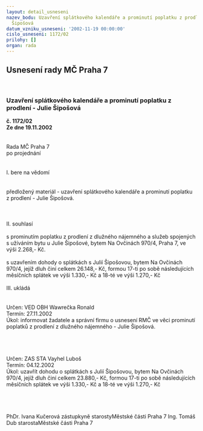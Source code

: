 ```yaml
---
layout: detail_usneseni
nazev_bodu: Uzavření splátkového kalendáře a prominutí poplatku z prodlení - Julie
  Šipošová
datum_vzniku_usneseni: '2002-11-19 00:00:00'
cislo_usneseni: 1172/02
prilohy: []
organ: rada
---
```

<div id="ucUsn_pList" class="usn">
	<span><h2>Usnesení rady MČ Praha 7 </h2>
<br></span><div class="standBody">
<span><h3>Uzavření splátkového kalendáře a prominutí poplatku z prodlení - Julie Šipošová</h3></span><div class="center">
		<strong>č. 1172/02</strong><br>
	</div>
<div class="center">
		<strong>Ze dne 19.11.2002</strong><br><br>
	</div>
<br>Rada MČ Praha 7<br>po projednání<br><br><br>I.	bere na vědomí<br><br> <br>předložený materiál - uzavření splátkového kalendáře a prominutí poplatku z prodlení - Julie Šipošová.<br><br><br><br>II.	souhlasí <br><br>s prominutím poplatku z prodlení z dlužného nájemného a služeb spojených s užíváním bytu u Julie Šipošové, bytem Na Ovčinách 970/4, Praha 7, ve výši 2.268,- Kč. <br><br>s uzavřením dohody o splátkách s Julií Šipošovou, bytem Na Ovčinách 970/4, jejíž dluh činí celkem 26.148,- Kč, formou 17-ti po sobě následujících měsíčních splátek ve výši 1.330,- Kč a 18-té ve výši 1.270,- Kč<br><br>III.	ukládá <br><br> <br>Určen:	VED OBH Wawrečka Ronald<br>Termín: 27.11.2002<br>Úkol:	informovat žadatele a správní firmu o usnesení RMČ ve věci prominutí poplatků z prodlení z dlužného nájemného - Julie Šipošová.<br> <br><br><br><br>Určen:	ZAS STA Vayhel Luboš<br>Termín: 04.12.2002<br>Úkol:	uzavřít dohodu o splátkách s Julií Šipošovou, bytem Na Ovčinách 970/4, jejíž dluh činí celkem 23.880,- Kč, formou 17-ti po sobě následujících měsíčních splátek ve výši 1.330,- Kč a 18-té ve výši 1.270,- Kč<br> <br><br><br>	<br>PhDr. Ivana Kučerová zástupkyně starostyMěstské části Praha 7	Ing. Tomáš Dub starostaMěstské části Praha 7<br>	<br><br>
</div>
</div>